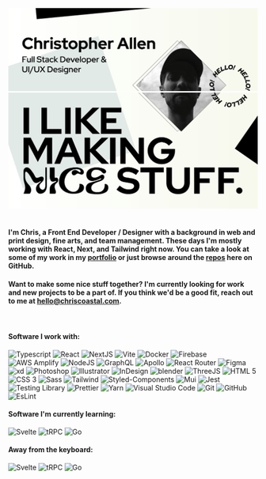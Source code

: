 <img alt="Hello, I like making nice stuff." src="https://github.com/ChrisCoastal/ChrisCoastal/blob/images/header-cc-1.png" />
<br/>
<img alt="Hello, I like making nice stuff." src="https://github.com/ChrisCoastal/ChrisCoastal/blob/images/header-cc-2.png" />
<br/>
<br/>

#### I'm Chris, a Front End Developer / Designer with a background in web and print design, fine arts, and team management. These days I'm mostly working with React, Next, and Tailwind right now. You can take a look at some of my work in my <a href="https://chriscoastal.com/" target="_blank">portfolio</a> or just browse around the <a href="https://github.com/ChrisCoastal?tab=repositories">repos</a> here on GitHub.

#### Want to make some nice stuff together? I'm currently looking for work and new projects to be a part of. If you think we'd be a good fit, reach out to me at hello@chriscoastal.com.

<br/>

#### Software I work with:

<p>
  <img alt="Typescript" src="https://img.shields.io/badge/-Typescript-2F74C0?style=plastic-square&logo=typescript&logoColor=white" />
  <img alt="React" src="https://img.shields.io/badge/-React-5ED3F3?style=plastic-square&logo=react&logoColor=white" />
  <img alt="NextJS" src="https://img.shields.io/badge/-Next.js-000000?style=plastic-square&logo=nextdotjs&logoColor=white" />
  <img alt="Vite" src="https://img.shields.io/badge/-Vite-646CFF?style=plastic-square&logo=vite&logoColor=white" />
  <img alt="Docker" src="https://img.shields.io/badge/-Docker-2496ED?style=plastic-square&logo=docker&logoColor=white" /> 
  <img alt="Firebase" src="https://img.shields.io/badge/-Firebase-FFCA28?style=plastic-square&logo=firebase&logoColor=white" />
  <img alt="AWS Amplify" src="https://img.shields.io/badge/-AWS_Amplify-FF9900?style=plastic-square&logo=firebase&logoColor=white" />
  <img alt="NodeJS" src="https://img.shields.io/badge/-Node.js-339933?style=plastic-square&logo=nodedotjs&logoColor=white" />
  <img alt="GraphQL" src="https://img.shields.io/badge/-GraphQL-E10098?style=plastic-square&logo=graphQL&logoColor=white" />
  <img alt="Apollo" src="https://img.shields.io/badge/-Apollo-311C87?style=plastic-square&logo=apollographql&logoColor=white" />
  <img alt="React Router" src="https://img.shields.io/badge/-React_Router-CA4245?style=plastic-square&logo=reactrouter&logoColor=white" />
  <img alt="Figma" src="https://img.shields.io/badge/-Figma-F24E1E?style=plastic-square&logo=figma&logoColor=white" />
  <img alt="xd" src="https://img.shields.io/badge/-xd-FF61F6?style=plastic-square&logo=adobexd&logoColor=white" />
  <img alt="Photoshop" src="https://img.shields.io/badge/-Photoshop-31A8FF?style=plastic-square&logo=adobephotoshop&logoColor=white" />
  <img alt="Illustrator" src="https://img.shields.io/badge/-Illustrator-FF9A00?style=plastic-square&logo=adobeillustrator&logoColor=white" />
  <img alt="InDesign" src="https://img.shields.io/badge/-InDesign-FF3366?style=plastic-square&logo=adobeindesign&logoColor=white" />
  <img alt="blender" src="https://img.shields.io/badge/-Blender_3D-F5792A?style=plastic-square&logo=blender&logoColor=white" />
  <img alt="ThreeJS" src="https://img.shields.io/badge/-Three.js-000000?style=plastic-square&logo=threedotjs&logoColor=white" />
  <img alt="HTML 5" src="https://img.shields.io/badge/-HTML5-E34F26?style=plastic-square&logo=html5&logoColor=white" />
  <img alt="CSS 3" src="https://img.shields.io/badge/-CSS3-1572B6?style=plastic-square&logo=cSS3&logoColor=white" />
  <img alt="Sass" src="https://img.shields.io/badge/-Sass-CC6699?style=plastic-square&logo=sass&logoColor=white" />
  <img alt="Tailwind" src="https://img.shields.io/badge/-Tailwind-06B6D4?style=plastic-square&logo=tailwindcss&logoColor=white" />
  <img alt="Styled-Components" src="https://img.shields.io/badge/-Styled-DB7093?style=plastic-square&logo=styledcomponents&logoColor=white" />
  <img alt="Mui" src="https://img.shields.io/badge/-Mui-007FFF?style=plastic-square&logo=mui&logoColor=white" />
  <img alt="Jest" src="https://img.shields.io/badge/-Jest-C21325?style=plastic-square&logo=jest&logoColor=white" />
  <img alt="Testing Library" src="https://img.shields.io/badge/-Testing_Library-E33332?style=plastic-square&logo=testinglibrary&logoColor=white" />
  <img alt="Prettier" src="https://img.shields.io/badge/-Prettier-F7B93E?style=plastic-square&logo=prettier&logoColor=white" />
  <img alt="Yarn" src="https://img.shields.io/badge/-Yarn-2B8EBB?style=plastic-square&logo=yarn&logoColor=white" />
  <img alt="Visual Studio Code" src="https://img.shields.io/badge/-VS_Code-007ACC?style=plastic-square&logo=visualstudiocode&logoColor=white" />
  <img alt="Git" src="https://img.shields.io/badge/-Git-F05032?style=plastic-square&logo=git&logoColor=white" />
  <img alt="GitHub" src="https://img.shields.io/badge/-Github-181717?style=plastic-square&logo=github&logoColor=white" />
  <img alt="EsLint" src="https://img.shields.io/badge/-Eslint-4A32C3?style=plastic-square&logo=eslint&logoColor=white" />
</p>

#### Software I'm currently learning:

<p>
  <img alt="Svelte" src="https://img.shields.io/badge/-Svelte-FF3E00?style=plastic-square&logo=svelte&logoColor=white" />
  <img alt="tRPC" src="https://img.shields.io/badge/-tRPC-2596BE?style=plastic-square&logo=trpc&logoColor=white" />
  <img alt="Go" src="https://img.shields.io/badge/-Go-00ADD8?style=plastic-square&logo=go&logoColor=white" />
</p>

#### Away from the keyboard:

<p>
  <img alt="Svelte" src="https://img.shields.io/badge/-Svelte-FF3E00?style=plastic-square&logo=svelte&logoColor=white" />
  <img alt="tRPC" src="https://img.shields.io/badge/-tRPC-2596BE?style=plastic-square&logo=trpc&logoColor=white" />
  <img alt="Go" src="https://img.shields.io/badge/-Go-00ADD8?style=plastic-square&logo=go&logoColor=white" />
</p>

<br/>

<br/>
